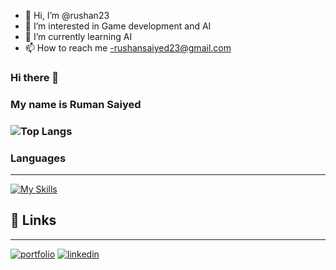 - 👋 Hi, I’m @rushan23
- 👀 I’m interested in Game development and AI
- 🌱 I’m currently learning AI
- 📫 How to reach me -rushansaiyed23@gmail.com
### Hi there 👋
### My name is Ruman Saiyed
### ![Top Langs](https://github-readme-stats.vercel.app/api/top-langs/?username=Ruman2304&layout=compact)

### Languages
-------------------------------
[![My Skills](https://skillicons.dev/icons?i=js,html,css,php,python,java,javascript,mysql,vscode,c)](https://skillicons.dev)

## 🔗 Links
--------------
[![portfolio](https://img.shields.io/badge/my_portfolio-000?style=for-the-badge&logo=ko-fi&logoColor=white)](https://ruman2304.github.io/portfolio/website.html)
[![linkedin](https://img.shields.io/badge/linkedin-0A66C2?style=for-the-badge&logo=linkedin&logoColor=white)](https://www.linkedin.com/in/ruman-saiyed-4b4646299/)


